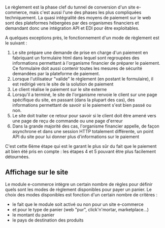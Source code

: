 Le règlement est la phase clef du tunnel de conversion d'un site e-commerce, mais c'est aussi l'une des phases les plus compliquées techniquement. La quasi intégralité des moyens de paiement sur le web sont des plateformes hébergées par des organismes financiers et demandant donc une intégration API et EDI pour être exploitables.

A quelques exceptions près, le fonctionnement d'un mode de règlement est le suivant :

1. Le site prépare une demande de prise en charge d'un paiement en fabriquant un formulaire html dans lequel sont regroupées des informations permettant à l'organisme financier de préparer le paiement. Ce formulaire doit aussi contenir toutes les mesures de sécurité demandées par la plateforme de paiement.
2. Lorsque l'utilisateur "valide" le règlement (en postant le formulaire), il est redirigé vers le site de la solution de paiement
3. Le client réalise le paiement sur le site externe
4. Lorsqu'il a terminé, le site de l'organisme renvoie le client sur une page spécifique du site, en passant (dans la plupart des cas), des informations permettant de savoir si le paiement s'est bien passé ou non.
5. Le site doit traiter ce retour pour savoir si le client doit être amené vers une page de reçu de commande ou une page d'erreur
6. Dans la grande majorité des cas, l'organisme financier appelle, de façon asynchrone et dans une session HTTP totalement différente, un point API du site pour lui donner plus d'informations sur le paiement

C'est cette 6ème étape qui est le garant le plus sûr du fait que le paiement ait bien été pris en compte : les étapes 4 et 5 pouvant être plus facilement détournées.

## Affichage sur le site

Le module e-commerce intègre un certain nombre de règles pour définir quels sont les modes de règlement disponibles pour payer un panier. Le choix des modes disponibles est fonction d'un certain nombre de critères :

- le fait que le module soit activé ou non pour un site e-commerce 
- et pour le type de panier (web "pur", click'n'mortar, marketplace...)
- le montant du panier
- le pays de destination des produits
